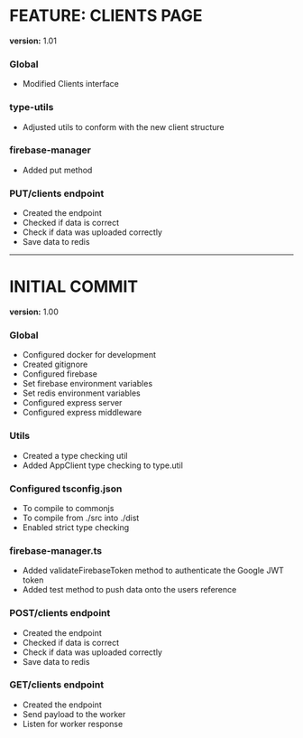 # FEATURE: CLIENTS PAGE
**version:** 1.01

### Global
- Modified Clients interface

### type-utils
- Adjusted utils to conform with the new client structure

### firebase-manager
- Added put method

### PUT/clients endpoint
- Created the endpoint
- Checked if data is correct
- Check if data was uploaded correctly
- Save data to redis

---
# INITIAL COMMIT
**version:** 1.00

### Global
- Configured docker for development
- Created gitignore
- Configured firebase
- Set firebase environment variables
- Set redis environment variables
- Configured express server
- Configured express middleware

### Utils
- Created a type checking util
- Added AppClient type checking to type.util

### Configured tsconfig.json
- To compile to commonjs
- To compile from ./src into ./dist
- Enabled strict type checking

### firebase-manager.ts
- Added validateFirebaseToken method to authenticate the Google JWT token
- Added test method to push data onto the users reference

### POST/clients endpoint
- Created the endpoint
- Checked if data is correct
- Check if data was uploaded correctly
- Save data to redis

### GET/clients endpoint
- Created the endpoint
- Send payload to the worker
- Listen for worker response